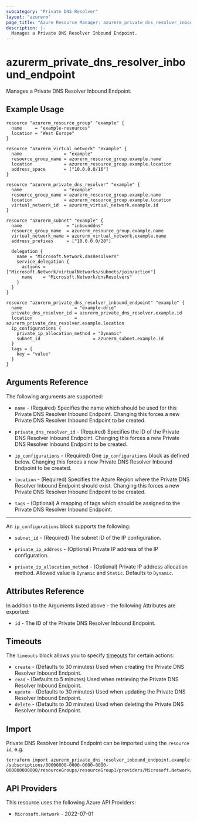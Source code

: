 ```yaml
---
subcategory: "Private DNS Resolver"
layout: "azurerm"
page_title: "Azure Resource Manager: azurerm_private_dns_resolver_inbound_endpoint"
description: |-
  Manages a Private DNS Resolver Inbound Endpoint.
---
```


# azurerm_private_dns_resolver_inbound_endpoint

Manages a Private DNS Resolver Inbound Endpoint.

## Example Usage

```hcl
resource "azurerm_resource_group" "example" {
  name     = "example-resources"
  location = "West Europe"
}

resource "azurerm_virtual_network" "example" {
  name                = "example"
  resource_group_name = azurerm_resource_group.example.name
  location            = azurerm_resource_group.example.location
  address_space       = ["10.0.0.0/16"]
}

resource "azurerm_private_dns_resolver" "example" {
  name                = "example"
  resource_group_name = azurerm_resource_group.example.name
  location            = azurerm_resource_group.example.location
  virtual_network_id  = azurerm_virtual_network.example.id
}

resource "azurerm_subnet" "example" {
  name                 = "inbounddns"
  resource_group_name  = azurerm_resource_group.example.name
  virtual_network_name = azurerm_virtual_network.example.name
  address_prefixes     = ["10.0.0.0/28"]

  delegation {
    name = "Microsoft.Network.dnsResolvers"
    service_delegation {
      actions = ["Microsoft.Network/virtualNetworks/subnets/join/action"]
      name    = "Microsoft.Network/dnsResolvers"
    }
  }
}

resource "azurerm_private_dns_resolver_inbound_endpoint" "example" {
  name                    = "example-drie"
  private_dns_resolver_id = azurerm_private_dns_resolver.example.id
  location                = azurerm_private_dns_resolver.example.location
  ip_configurations {
    private_ip_allocation_method = "Dynamic"
    subnet_id                    = azurerm_subnet.example.id
  }
  tags = {
    key = "value"
  }
}
```

## Arguments Reference

The following arguments are supported:

* `name` - (Required) Specifies the name which should be used for this Private DNS Resolver Inbound Endpoint. Changing this forces a new Private DNS Resolver Inbound Endpoint to be created.

* `private_dns_resolver_id` - (Required) Specifies the ID of the Private DNS Resolver Inbound Endpoint. Changing this forces a new Private DNS Resolver Inbound Endpoint to be created.

* `ip_configurations` - (Required) One `ip_configurations` block as defined below. Changing this forces a new Private DNS Resolver Inbound Endpoint to be created.

* `location` - (Required) Specifies the Azure Region where the Private DNS Resolver Inbound Endpoint should exist. Changing this forces a new Private DNS Resolver Inbound Endpoint to be created.

* `tags` - (Optional) A mapping of tags which should be assigned to the Private DNS Resolver Inbound Endpoint.

---

An `ip_configurations` block supports the following:

* `subnet_id` - (Required) The subnet ID of the IP configuration.

* `private_ip_address` - (Optional) Private IP address of the IP configuration.

* `private_ip_allocation_method` - (Optional) Private IP address allocation method. Allowed value is `Dynamic` and `Static`. Defaults to `Dynamic`.

## Attributes Reference

In addition to the Arguments listed above - the following Attributes are exported:

* `id` - The ID of the Private DNS Resolver Inbound Endpoint.

## Timeouts

The `timeouts` block allows you to specify [timeouts](https://www.terraform.io/docs/configuration/resources.html#timeouts) for certain actions:

* `create` - (Defaults to 30 minutes) Used when creating the Private DNS Resolver Inbound Endpoint.
* `read` - (Defaults to 5 minutes) Used when retrieving the Private DNS Resolver Inbound Endpoint.
* `update` - (Defaults to 30 minutes) Used when updating the Private DNS Resolver Inbound Endpoint.
* `delete` - (Defaults to 30 minutes) Used when deleting the Private DNS Resolver Inbound Endpoint.

## Import

Private DNS Resolver Inbound Endpoint can be imported using the `resource id`, e.g.

```shell
terraform import azurerm_private_dns_resolver_inbound_endpoint.example /subscriptions/00000000-0000-0000-0000-000000000000/resourceGroups/resourceGroup1/providers/Microsoft.Network/dnsResolvers/dnsResolver1/inboundEndpoints/inboundEndpoint1
```

## API Providers
<!-- This section is generated, changes will be overwritten -->
This resource uses the following Azure API Providers:

* `Microsoft.Network` - 2022-07-01
